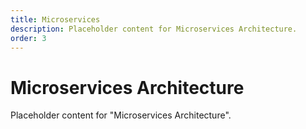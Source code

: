 ```yaml
---
title: Microservices
description: Placeholder content for Microservices Architecture.
order: 3
---
```


# Microservices Architecture

Placeholder content for "Microservices Architecture".

